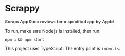 # Scrappy

Scraps AppStore reviews for a specified app by AppId

To run, make sure Node.js is installed, then run:

```
npm i && npm start
```

This project uses TypeScript. The entry point is `index.ts`.
